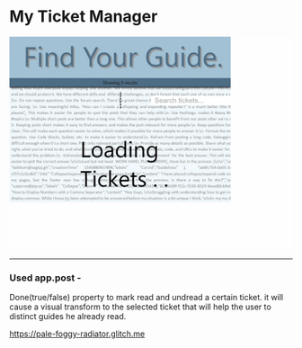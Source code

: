 # My Ticket Manager

![test](./client/ui-testing-recording.gif)

-----------------
### Used app.post -
Done(true/false) property to mark read and undread a certain ticket. it will cause a visual transform to the selected ticket that will help the user to distinct guides he already read.

https://pale-foggy-radiator.glitch.me
